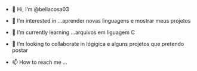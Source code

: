 - 👋 Hi, I’m @bellacosa03
- 👀 I’m interested in ...aprender novas linguagens e  mostrar meus projetos
- 🌱 I’m currently learning ...arquivos em liguagem C
- 💞️ I’m looking to collaborate in lógigica  e alguns projetos que pretendo postar

- 📫 How to reach me ...

<!---
bellacosa03/bellacosa03 is a ✨ special ✨ repository because its `README.md` (this file) appears on your GitHub profile.
You can click the Preview link to take a look at your changes.
--->
